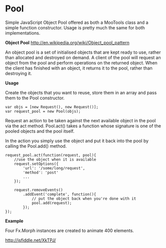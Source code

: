 Pool
====

Simple JavaScript Object Pool offered as both a MooTools class and a simple function constructor. Usage is pretty much the same for both implementations.

**Object Pool**
http://en.wikipedia.org/wiki/Object_pool_pattern

An object pool is a set of initialised objects that are kept ready to use, rather than allocated and destroyed on demand. A client of the pool will request an object from the pool and perform operations on the returned object. When the client has finished with an object, it returns it to the pool, rather than destroying it.

**Usage**

Create the objects that you want to reuse, store them in an array and pass them to the Pool constructor.
    
    var objs = [new Request(), new Request()];
    var request_pool = new Pool(objs);

Request an action to be taken against the next available object in the pool via the act method. Pool.act() takes a function whose signature is one of the pooled objects and the pool itself.

In the action you simply use the object and put it back into the pool by calling the Pool.add() method.

    request_pool.act(function(request, pool){
        //use the object when it is available
        request.setOptions({
            'url': '/some/long/request',
            'method': 'post'
            ...
        });
        
        request.removeEvents()
            .addEvent('complete', function(){
                // put the object back when you're done with it
                pool.add(request);
            });
    });
    
**Example**

Four Fx.Morph instances are created to animate 400 elements.

http://jsfiddle.net/XkTPJ/